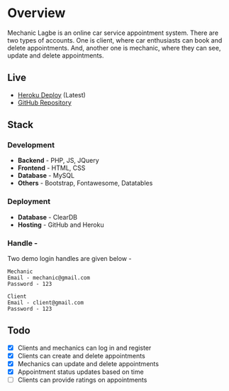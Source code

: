 # Overview

Mechanic Lagbe is an online car service appointment system. There are two types of accounts. One is client, where car enthusiasts can book and delete appointments. And, another one is mechanic, where they can see, update and delete appointments.

## Live

- [Heroku Deploy](https://mechaniclagbe.herokuapp.com) (Latest)
- [GitHub Repository](https://github.com/tanviranindo/mechaniclagbe)

## Stack

### Development

- **Backend** - PHP, JS, JQuery
- **Frontend** - HTML, CSS
- **Database** - MySQL
- **Others** - Bootstrap, Fontawesome, Datatables

### Deployment

- **Database** - ClearDB
- **Hosting** - GitHub and Heroku

### Handle -

Two demo login handles are given below - 

```shell
Mechanic
Email - mechanic@gmail.com
Password - 123

Client
Email - client@gmail.com
Password - 123
```

## Todo

- [x] Clients and mechanics can log in and register
- [x] Clients can create and delete appointments
- [x] Mechanics can update and delete appointments
- [x] Appointment status updates based on time
- [ ] Clients can provide ratings on appointments